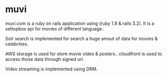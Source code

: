 # muvi
muvi.com is a ruby on rails application using (ruby 1.9 & rails 3.2). It is a settopbox api for movies of different language.. 

Solr search is implemented for search a huge amout of data for movies & celebrities.

AWS storage is used for store movie video & posters.. cloudfront is used to access those data through signed url.

Video streaming is implemented using DRM.

